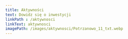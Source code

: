 ```yaml
---
title: Aktywności
text: Dowidz się o inwestycji
linkPath : /aktywnosci
linkText: aktywnosci
imagePath: /images/aktywnosci/Potrzanowo_11_txt.webp
---
```

